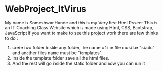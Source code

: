 # WebProject_ItVirus
My name is Someshwar Hande and this is my Very first Html Project
This is an IT Coaching Class Website which is made using Html, CSS, Bootstrap, JavaScript
If you want to make to see this project work there are few thinks to do :
1. crete two folder inside any folder, the name of the file must be "static" and another files name must be "templates".
2. Inside the template folder save all the html files.
3. And the rest will go inside the static folder and now you can run it
